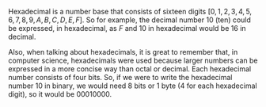 Hexadecimal is a number base that consists of sixteen digits $[0,1,2,3,4,5,6,7,8,9,A,B,C,D,E,F]$. So for example, the decimal number $10$ (ten) could be expressed, in hexadecimal, as $F$ and $10$ in hexadecimal would be $16$ in decimal.

Also, when talking about hexadecimals, it is great to remember that, in computer science, hexadecimals were used because larger numbers can be expressed in a more concise way than octal or decimal. Each hexadecimal number consists of four bits. So, if we were to write the hexadecimal number $10$ in binary, we would need 8 bits or 1 byte (4 for each hexadecimal digit), so it would be $00010000$.